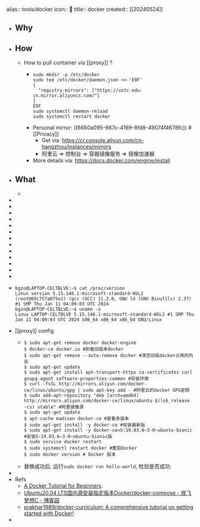 alias:: tools/docker
icon:: 🐳
title:: docker
created:: [[20240524]]

- ## Why
- ## How
  - How to pull container via [[proxy]] ?
    - ```shell
      sudo mkdir -p /etc/docker
      sudo tee /etc/docker/daemon.json <<-'EOF'
      {
        "registry-mirrors": ["https://ustc-edu-cn.mirror.aliyuncs.com/"]
      }
      EOF
      sudo systemctl daemon-reload
      sudo systemctl restart docker
      ```
    - Personal mirror: ((6650a095-667c-4169-8fd8-49074f4678fc)) #[[Privacy]]
      - Get via: https://cr.console.aliyun.com/cn-hangzhou/instances/mirrors
      - 阿里云 => 控制台 => 容器镜像服务 => 镜像加速器
    - More details via: https://docs.docker.com/engine/install
- ## What
  -
-
-
-
-
-
-
-
-
-
-
-
-
-
- ```
  bgzo@LAPTOP-CELTBLVE:~$ cat /proc/version
  Linux version 5.15.146.1-microsoft-standard-WSL2 (root@65c757a075e2) (gcc (GCC) 11.2.0, GNU ld (GNU Binutils) 2.37) #1 SMP Thu Jan 11 04:09:03 UTC 2024
  bgzo@LAPTOP-CELTBLVE:~$ uname -a
  Linux LAPTOP-CELTBLVE 5.15.146.1-microsoft-standard-WSL2 #1 SMP Thu Jan 11 04:09:03 UTC 2024 x86_64 x86_64 x86_64 GNU/Linux
  ```
- [[proxy]] config
  - ```shell
    $ sudo apt-get remove docker docker-engine
    $ docker-ce docker.io #卸载旧版本docker
    $ sudo apt-get remove --auto-remove docker #清空旧版docker占用的内存
    $ sudo apt-get update
    $ sudo apt-get install apt-transport-https ca-certificates curl gnupg-agent software-properties-common #安装环境
    $ curl -fsSL http://mirrors.aliyun.com/docker-ce/linux/ubuntu/gpg | sudo apt-key add - #阿里云的docker GPG密钥
    $ sudo add-apt-repository "deb [arch=amd64] http://mirrors.aliyun.com/docker-ce/linux/ubuntu $(lsb_release -cs) stable" #阿里镜像源
    $ sudo apt-get update
    $ apt-cache madison docker-ce #查看多版本
    $ sudo apt-get install -y docker-ce #安装最新版
    $ sudo apt-get install -y docker-ce=5:19.03.6~3-0~ubuntu-bionic #安装5:19.03.6~3-0~ubuntu-bionic版
    $ sudo service docker restart
    $ sudo systemctl restart docker #重启Docker
    $ sudo docker version # Docker 版本
    ```
  - 替换成功后, 运行`sudo docker run hello-world`, 检验是否成功.
-
- Refs
  - [A Docker Tutorial for Beginners](https://docker-curriculum.com/#introduction).
  - [Ubuntu20.04 LTS国内源安装指定版本Docker/docker-compose - 放飞梦想C - 博客园](https://www.cnblogs.com/chengmf/p/13122013.html)
  - [prakhar1989/docker-curriculum: A comprehensive tutorial on getting started with Docker!](https://github.com/prakhar1989/docker-curriculum)
-